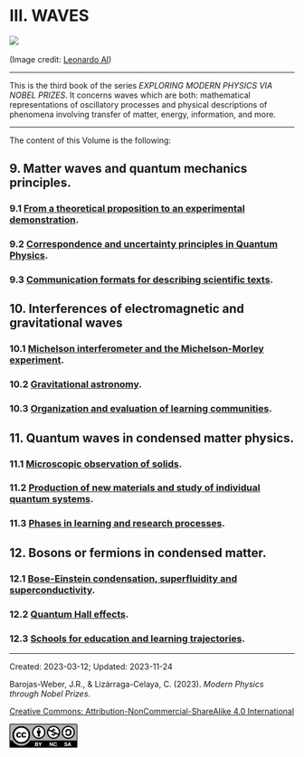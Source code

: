 # III.  WAVES

<img src="./figs/Leonardo_Difussion_Waves.jpg" width=840>

(Image credit: [Leonardo AI](https://leonardo.ai/))


***


This is the third book of the series _EXPLORING MODERN PHYSICS VIA NOBEL PRIZES_. It concerns waves which are both: mathematical representations of oscillatory processes and physical descriptions of phenomena involving transfer of matter, energy, information, and more.

***

The content of this Volume is the following:


## 9.   Matter waves and quantum mechanics principles.
### 9.1 [From a theoretical proposition to an experimental demonstration](./vol-III/vol-III-chap-9-sect-1.md).
### 9.2  [Correspondence and uncertainty principles in Quantum Physics](./vol-III/vol-III-chap-9-sect-2.md).
### 9.3  [Communication formats for describing scientific texts](./vol-III/vol-III-chap-9-sect-3.md).

## 10.  Interferences of electromagnetic and gravitational waves
### 10.1  [Michelson interferometer and the Michelson-Morley experiment](./vol-III/vol-III-chap-10-sect-1.md).
### 10.2  [Gravitational astronomy](./vol-III/vol-III-chap-10-sect-2.md).
### 10.3  [Organization and evaluation of learning communities](./vol-III/vol-III-chap-10-sect-3.md).
       
## 11.  Quantum waves in condensed matter physics.
### 11.1  [Microscopic observation of solids](./vol-III/vol-III-chap-11-sect-1.md).
### 11.2  [Production of new materials and study of individual quantum systems](./vol-III/vol-III-chap-11-sect-2.md).
### 11.3  [Phases in learning and research processes](./vol-III/vol-III-chap-11-sect-3.md).
        
## 12.  Bosons or fermions in condensed matter.
### 12.1 [Bose-Einstein condensation, superfluidity and superconductivity](./vol-III/vol-III-chap-12-sect-1.md).
### 12.2  [Quantum Hall effects](./vol-III/vol-III-chap-12-sect-2.md).
### 12.3  [Schools for education and learning trajectories](./vol-III/vol-III-chap-12-sect-3.md).

***

Created: 2023-03-12; Updated: 2023-11-24 

Barojas-Weber, J.R., & Lizárraga-Celaya, C. (2023).
_Modern Physics through Nobel Prizes_.

[Creative Commons:  Attribution-NonCommercial-ShareAlike 4.0 International](https://creativecommons.org/licenses/by-nc-sa/4.0/legalcode)

<img src="../figs/cc-by-nc-sa_icon.png">



